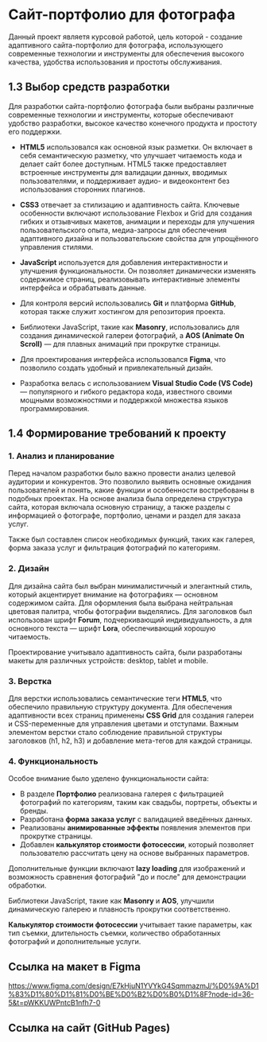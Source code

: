 # Сайт-портфолио для фотографа

Данный проект являетя курсовой работой, цель которой - создание адаптивного сайта-портфолио для фотографа, использующего современные технологии и инструменты для обеспечения высокого качества, удобства использования и простоты обслуживания.

## 1.3 Выбор средств разработки

Для разработки сайта-портфолио фотографа были выбраны различные современные технологии и инструменты, которые обеспечивают удобство разработки, высокое качество конечного продукта и простоту его поддержки.

- **HTML5** использовался как основной язык разметки. Он включает в себя семантическую разметку, что улучшает читаемость кода и делает сайт более доступным. HTML5 также предоставляет встроенные инструменты для валидации данных, вводимых пользователями, и поддерживает аудио- и видеоконтент без использования сторонних плагинов.

- **CSS3** отвечает за стилизацию и адаптивность сайта. Ключевые особенности включают использование Flexbox и Grid для создания гибких и отзывчивых макетов, анимации и переходы для улучшения пользовательского опыта, медиа-запросы для обеспечения адаптивного дизайна и пользовательские свойства для упрощённого управления стилями.

- **JavaScript** используется для добавления интерактивности и улучшения функциональности. Он позволяет динамически изменять содержимое страниц, реализовывать интерактивные элементы интерфейса и обрабатывать данные.

- Для контроля версий использовались **Git** и платформа **GitHub**, которая также служит хостингом для репозитория проекта.

- Библиотеки JavaScript, такие как **Masonry**, использовались для создания динамической галереи фотографий, а **AOS (Animate On Scroll)** — для плавных анимаций при прокрутке страницы.

- Для проектирования интерфейса использовался **Figma**, что позволило создать удобный и привлекательный дизайн.

- Разработка велась с использованием **Visual Studio Code (VS Code)** — популярного и гибкого редактора кода, известного своими мощными возможностями и поддержкой множества языков программирования.

## 1.4 Формирование требований к проекту

### 1. Анализ и планирование

Перед началом разработки было важно провести анализ целевой аудитории и конкурентов. Это позволило выявить основные ожидания пользователей и понять, какие функции и особенности востребованы в подобных проектах. На основе анализа была определена структура сайта, которая включала основную страницу, а также разделы с информацией о фотографе, портфолио, ценами и раздел для заказа услуг. 

Также был составлен список необходимых функций, таких как галерея, форма заказа услуг и фильтрация фотографий по категориям.

### 2. Дизайн

Для дизайна сайта был выбран минималистичный и элегантный стиль, который акцентирует внимание на фотографиях — основном содержимом сайта. Для оформления была выбрана нейтральная цветовая палитра, чтобы фотографии выделялись. Для заголовков был использован шрифт **Forum**, подчеркивающий индивидуальность, а для основного текста — шрифт **Lora**, обеспечивающий хорошую читаемость.

Проектирование учитывало адаптивность сайта, были разработаны макеты для различных устройств: desktop, tablet и mobile.

### 3. Верстка

Для верстки использовались семантические теги **HTML5**, что обеспечило правильную структуру документа. Для обеспечения адаптивности всех страниц применены **CSS Grid** для создания галереи и CSS-переменные для управления цветами и отступами. Важным элементом верстки стало соблюдение правильной структуры заголовков (h1, h2, h3) и добавление мета-тегов для каждой страницы.

### 4. Функциональность

Особое внимание было уделено функциональности сайта:
- В разделе **Портфолио** реализована галерея с фильтрацией фотографий по категориям, таким как свадьбы, портреты, объекты и бренды.
- Разработана **форма заказа услуг** с валидацией введённых данных.
- Реализованы **анимированные эффекты** появления элементов при прокрутке страницы.
- Добавлен **калькулятор стоимости фотосессии**, который позволяет пользователю рассчитать цену на основе выбранных параметров.

Дополнительные функции включают **lazy loading** для изображений и возможность сравнения фотографий "до и после" для демонстрации обработки.

Библиотеки JavaScript, такие как **Masonry** и **AOS**, улучшили динамическую галерею и плавность прокрутки соответственно.

**Калькулятор стоимости фотосессии** учитывает такие параметры, как тип съемки, длительность съемки, количество обработанных фотографий и дополнительные услуги.

## Ссылка на макет в Figma

https://www.figma.com/design/E7kHjuN1YVYkG4SqmmazmJ/%D0%9A%D1%83%D1%80%D1%81%D0%BE%D0%B2%D0%B0%D1%8F?node-id=36-5&t=pWKKUWPntcB1nfh7-0

## Ссылка на сайт (GitHub Pages)

